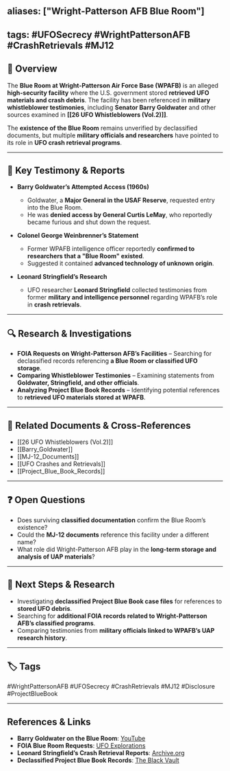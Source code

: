 ## aliases: ["Wright-Patterson AFB Blue Room"]

## tags: #UFOSecrecy #WrightPattersonAFB #CrashRetrievals #MJ12

## 📌 Overview

The **Blue Room at Wright-Patterson Air Force Base (WPAFB)** is an alleged **high-security facility** where the U.S. government stored **retrieved UFO materials and crash debris**. The facility has been referenced in **military whistleblower testimonies**, including **Senator Barry Goldwater** and other sources examined in **[[26 UFO Whistleblowers (Vol.2)]]**.

The **existence of the Blue Room** remains unverified by declassified documents, but multiple **military officials and researchers** have pointed to its role in **UFO crash retrieval programs**.

---

## 📝 Key Testimony & Reports

- **Barry Goldwater’s Attempted Access (1960s)**
    
    - Goldwater, a **Major General in the USAF Reserve**, requested entry into the Blue Room.
    - He was **denied access by General Curtis LeMay**, who reportedly became furious and shut down the request.
- **Colonel George Weinbrenner’s Statement**
    
    - Former WPAFB intelligence officer reportedly **confirmed to researchers that a "Blue Room" existed**.
    - Suggested it contained **advanced technology of unknown origin**.
- **Leonard Stringfield’s Research**
    
    - UFO researcher **Leonard Stringfield** collected testimonies from former **military and intelligence personnel** regarding WPAFB’s role in **crash retrievals**.

---

## 🔍 Research & Investigations

- **FOIA Requests on Wright-Patterson AFB’s Facilities** – Searching for declassified records referencing **a Blue Room or classified UFO storage**.
- **Comparing Whistleblower Testimonies** – Examining statements from **Goldwater, Stringfield, and other officials**.
- **Analyzing Project Blue Book Records** – Identifying potential references to **retrieved UFO materials stored at WPAFB**.

---

## 🔗 Related Documents & Cross-References

- [[26 UFO Whistleblowers (Vol.2)]]
- [[Barry_Goldwater]]
- [[MJ-12_Documents]]
- [[UFO Crashes and Retrievals]]
- [[Project_Blue_Book_Records]]

---

## ❓ Open Questions

- Does surviving **classified documentation** confirm the Blue Room’s existence?
- Could the **MJ-12 documents** reference this facility under a different name?
- What role did Wright-Patterson AFB play in the **long-term storage and analysis of UAP materials**?

---

## 🔮 Next Steps & Research

- Investigating **declassified Project Blue Book case files** for references to **stored UFO debris**.
- Searching for **additional FOIA records related to Wright-Patterson AFB’s classified programs**.
- Comparing testimonies from **military officials linked to WPAFB’s UAP research history**.

---

## 🏷️ Tags

#WrightPattersonAFB #UFOSecrecy #CrashRetrievals #MJ12 #Disclosure #ProjectBlueBook

---

## **References & Links**

- **Barry Goldwater on the Blue Room**: [YouTube](https://www.youtube.com/watch?v=MtJo6vKnY54)
- **FOIA Blue Room Requests**: [UFO Explorations](https://www.ufoexplorations.com/_files/ugd/aa4aac_0ac132bebd5b43ffa84a5c5813d784c4.pdf)
- **Leonard Stringfield’s Crash Retrieval Reports**: [Archive.org](https://archive.org/details/stringfield_Retrievals_Report_6_inner_sanctum_LQ)
- **Declassified Project Blue Book Records**: [The Black Vault](https://www.theblackvault.com/documentarchive/project-blue-book/)